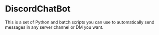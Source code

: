 # DiscordChatBot
This is a set of Python and batch scripts you can use to automatically send messages in any server channel or DM you want.
